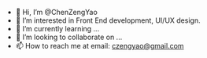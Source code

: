 - 👋 Hi, I’m @ChenZengYao
- 👀 I’m interested in Front End development, UI/UX design.
- 🌱 I’m currently learning ...
- 💞️ I’m looking to collaborate on ...
- 📫 How to reach me at email: czengyao@gmail.com

<!---
ChenZengYao/ChenZengYao is a ✨ special ✨ repository because its `README.md` (this file) appears on your GitHub profile.
You can click the Preview link to take a look at your changes.
--->
